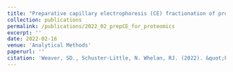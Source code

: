 ```yaml
---
title: "Preparative capillary electrophoresis (CE) fractionation of protein digests improves protein and peptide identification in bottom-up proteomics"
collection: publications
permalink: /publications/2022_02_prepCE_for_proteomics
excerpt: ''
date: 2022-02-16
venue: 'Analytical Methods'
paperurl: ''
citation: 'Weaver, SD., Schuster-Little, N. Whelan, RJ. (2022). &quot;Preparative capillary electrophoresis (CE) fractionation of protein digests improves protein and peptide identification in bottom-up proteomics&quot; <i>Analytical Methods</i>. 14, 1103-1110. DOI: 10.1039/D1AY02145A. https://pubs.rsc.org/en/content/articlelanding/2022/ay/d1ay02145a/unauth'
---
```



